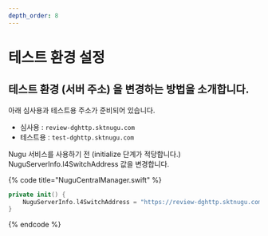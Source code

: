 ```yaml
---
depth_order: 8
---
```


# 테스트 환경 설정

## 테스트 환경 (서버 주소) 을 변경하는 방법을 소개합니다.

아래 심사용과 테스트용 주소가 준비되어 있습니다.

* 심사용 : `review-dghttp.sktnugu.com` 
* 테스트용 : `test-dghttp.sktnugu.com`

Nugu 서비스를 사용하기 전 (initialize 단계가 적당합니다.) NuguServerInfo.l4SwitchAddress 값을 변경합니다.

{% code title="NuguCentralManager.swift" %}
```swift
private init() { 
    NuguServerInfo.l4SwitchAddress = "https://review-dghttp.sktnugu.com"
}
```
{% endcode %}

